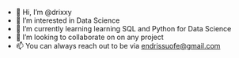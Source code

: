 - 👋 Hi, I’m @drixxy
- 👀 I’m interested in Data Science
- 🌱 I’m currently learning learning SQL and Python for Data Science
- 💞️ I’m looking to collaborate on on any project
- 📫 You can always reach out to be via endrissuofe@gmail.com

<!---
drixxy/drixxy is a ✨ special ✨ repository because its `README.md` (this file) appears on your GitHub profile.
You can click the Preview link to take a look at your changes.
--->

